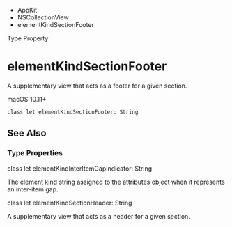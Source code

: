 

- AppKit
- NSCollectionView
-  elementKindSectionFooter 

Type Property

# elementKindSectionFooter

A supplementary view that acts as a footer for a given section.

macOS 10.11+

``` source
class let elementKindSectionFooter: String
```

## See Also

### Type Properties

class let elementKindInterItemGapIndicator: String

The element kind string assigned to the attributes object when it represents an inter-item gap.

class let elementKindSectionHeader: String

A supplementary view that acts as a header for a given section.

